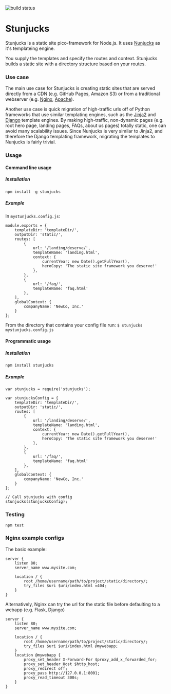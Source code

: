 ![build status](https://circleci.com/gh/john-s/stunjucks.svg?style=shield&circle-token=:circle-token)
# Stunjucks

Stunjucks is a static site pico-framework for Node.js.  It uses [Nunjucks](https://mozilla.github.io/nunjucks/) as it's templateing engine.

You supply the templates and specify the routes and context.  Stunjucks builds a static site with a directory structure based on your routes.

### Use case

The main use case for Stunjucks is creating static sites that are served directly from a CDN (e.g. GitHub Pages, Amazon S3) or from a traditional webserver (e.g. [Nginx](https://www.nginx.com/resources/wiki/), [Apache](https://httpd.apache.org/)).

Another use case is quick migration of high-traffic urls off of Python frameworks that use similar templating engines, such as the [Jinja2](http://jinja.pocoo.org/) and [Django](https://www.djangoproject.com/) template engines.  By making high-traffic, non-dynamic pages (e.g. root hero page, landing pages, FAQs, about us pages) totally static, one can avoid many scalability issues. Since Nunjucks is very similar to Jinja2, and therefore the Django templating framework, migrating the templates to Nunjucks is fairly trivial.

### Usage

#### Command line usage

##### Installation

`npm install -g stunjucks`

##### Example

In `mystunjucks.config.js`:
```
module.exports = {
    templateDir: 'templateDir/',
    outputDir: 'static/',
    routes: [
        {
            url: '/landing/deserve/',
            templateName: 'landing.html',
            context: {
                currentYear: new Date().getFullYear(),
                heroCopy: 'The static site framework you deserve!'
            },
        },
        {
            url: '/faq/',
            templateName: 'faq.html'
        },
    ],
    globalContext: {
        companyName: 'NewCo, Inc.'
    }
};
```

From the directory that contains your config file run:
`$ stunjucks mystunjucks.config.js`


#### Programmatic usage

##### Installation

`npm install stunjucks`

##### Example

```
var stunjucks = require('stunjucks');

var stunjucksConfig = {
    templateDir: 'templateDir/',
    outputDir: 'static/',
    routes: [
        {
            url: '/landing/deserve/',
            templateName: 'landing.html',
            context: {
                currentYear: new Date().getFullYear(),
                heroCopy: 'The static site framework you deserve!'
            },
        },
        {
            url: '/faq/',
            templateName: 'faq.html'
        },
    ],
    globalContext: {
        companyName: 'NewCo, Inc.'
    }
};

// Call stunjucks with config
stunjucks(stunjucksConfig);
```

### Testing

`npm test`


### Nginx example configs

The basic example:

```
server {
    listen 80;
    server_name www.mysite.com;

    location / {
        root /home/username/path/to/project/static/directory/;
        try_files $uri $uri/index.html =404;
    }
}
```

Alternatively, Nginx can try the url for the static file before defaulting to a webapp (e.g. Flask, Django)
```
server {
    listen 80;
    server_name www.mysite.com;

    location / {
        root /home/username/path/to/project/static/directory/;
        try_files $uri $uri/index.html @mywebapp;
    }
    location @mywebapp {
        proxy_set_header X-Forward-For $proxy_add_x_forwarded_for;
        proxy_set_header Host $http_host;
        proxy_redirect off;
        proxy_pass http://127.0.0.1:8001;
        proxy_read_timeout 300s;
    }
}
```
